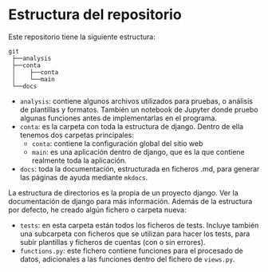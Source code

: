 # Estructura del repositorio

Este repositorio tiene la siguiente estructura:

```
git
 ├──analysis
 ├──conta
 │    ├──conta
 │    └──main
 └──docs
```

- `analysis`: contiene algunos archivos utilizados para pruebas, o análisis de plantillas y formatos. También un notebook de Jupyter donde pruebo algunas funciones antes de implementarlas en el programa.
- `conta`: es la carpeta con toda la estructura de django. Dentro de ella tenemos dos carpetas principales:
  - `conta`: contiene la configuración global del sitio web
  - `main`: es una aplicación dentro de django, que es la que contiene realmente toda la aplicación.
- `docs`: toda la documentación, estructurada en ficheros .md, para generar las páginas de ayuda mediante `mkdocs`.

La estructura de directorios es la propia de un proyecto django. Ver la documentación de django para más información. Además de la estructura por defecto, he creado algún fichero o carpeta nueva:

- `tests`: en esta carpeta están todos los ficheros de tests. Incluye también una subcarpeta con ficheros que se utilizan para hacer los tests, para subir plantillas y ficheros de cuentas (con o sin errores).
- `functions.py`: este fichero contiene funciones para el procesado de datos, adicionales a las funciones dentro del fichero de `views.py`.
